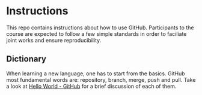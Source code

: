 # Instructions
This repo contains instructions about how to use GitHub. Participants to the course are expected to follow a few simple standards in order to faciliate joint works and ensure reproducibility. 

## Dictionary
When learning a new language, one has to start from the basics. GitHub most fundamental words are: repository, branch, merge, push and pull. Take a look at [Hello World - GitHub](https://guides.github.com/activities/hello-world/) for a brief discussion of each of them.
